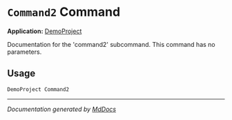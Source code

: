 ﻿<!--  
  <auto-generated>   
    The contents of this file were generated by a tool.  
    Changes to this file may be list if the file is regenerated  
  </auto-generated>   
-->

# `Command2` Command

**Application:** [DemoProject](../index.md)

Documentation for the 'command2' subcommand. This command has no parameters.

## Usage

```txt
DemoProject Command2
```
___

*Documentation generated by [MdDocs](https://github.com/ap0llo/mddocs)*
